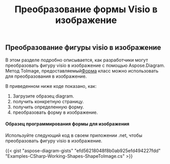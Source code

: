 ﻿---
title: Преобразование формы Visio в изображение
type: docs
weight: 10
url: /ru/net/convert-a-visio-shape-to-image/
description: В этом разделе объясняется, как преобразовать фигуру visio в изображение с помощью Aspose.Diagram.
---
## **Преобразование фигуры visio в изображение**
В этом разделе подробно описывается, как разработчики могут преобразовать фигуру visio в изображение с помощью Aspose.Diagram.
 Метод ToImage, предоставляемый[Форма](http://www.aspose.com/api/net/diagram/aspose.diagram/shape) класс можно использовать для преобразования в изображение.


В приведенном ниже коде показано, как:

1. Загрузите образец diagram.
1. получить конкретную страницу.
1. получить определенную форму.
1. преобразовать форму в изображение.
#### **Образец программирования формы для изображения**
Используйте следующий код в своем приложении .net, чтобы преобразовать фигуру visio в изображение.

{{< gist "aspose-diagram-gists" "efd56218048f8b0ab925efd494227fdd" "Examples-CSharp-Working-Shapes-ShapeToImage.cs" >}}
